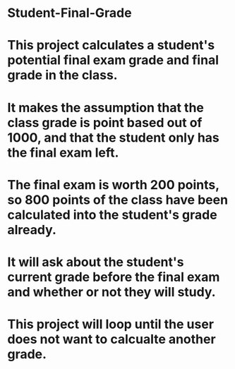 # Student-Final-Grade
# This project calculates a student's potential final exam grade and final grade in the class. 
# It makes the assumption that the class grade is point based out of 1000, and that the student only has the final exam left.
# The final exam is worth 200 points, so 800 points of the class have been calculated into the student's grade already.
# It will ask about the student's current grade before the final exam and whether or not they will study. 
# This project will loop until the user does not want to calcualte another grade. 
